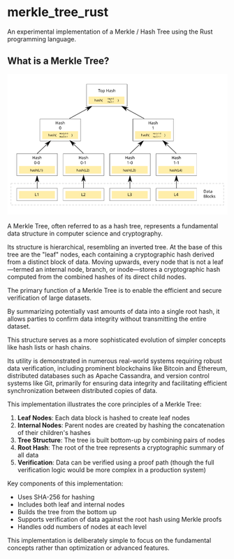 # merkle_tree_rust
An experimental implementation of a Merkle / Hash Tree using the Rust programming language.

## What is a Merkle Tree?

![hash_.png](./images/hash_tree.png)

A Merkle Tree, often referred to as a hash tree, represents a fundamental data structure in computer science and cryptography. 

Its structure is hierarchical, resembling an inverted tree. At the base of this tree are the "leaf" nodes, each containing a cryptographic hash derived from a distinct block of data. Moving upwards, every node that is not a leaf—termed an internal node, branch, or inode—stores a cryptographic hash computed from the combined hashes of its direct child nodes.

The primary function of a Merkle Tree is to enable the efficient and secure verification of large datasets. 

By summarizing potentially vast amounts of data into a single root hash, it allows parties to confirm data integrity without transmitting the entire dataset. 

This structure serves as a more sophisticated evolution of simpler concepts like hash lists or hash chains. 

Its utility is demonstrated in numerous real-world systems requiring robust data verification, including prominent blockchains like Bitcoin and Ethereum, distributed databases such as Apache Cassandra, and version control systems like Git, primarily for ensuring data integrity and facilitating efficient synchronization between distributed copies of data.

This implementation illustrates the core principles of a Merkle Tree:

1. **Leaf Nodes**: Each data block is hashed to create leaf nodes
2. **Internal Nodes**: Parent nodes are created by hashing the concatenation of their children's hashes
3. **Tree Structure**: The tree is built bottom-up by combining pairs of nodes
4. **Root Hash**: The root of the tree represents a cryptographic summary of all data
5. **Verification**: Data can be verified using a proof path (though the full verification logic would be more complex in a production system)

Key components of this implementation:

- Uses SHA-256 for hashing
- Includes both leaf and internal nodes
- Builds the tree from the bottom up
- Supports verification of data against the root hash using Merkle proofs
- Handles odd numbers of nodes at each level

This implementation is deliberately simple to focus on the fundamental concepts rather than optimization or advanced features. 



